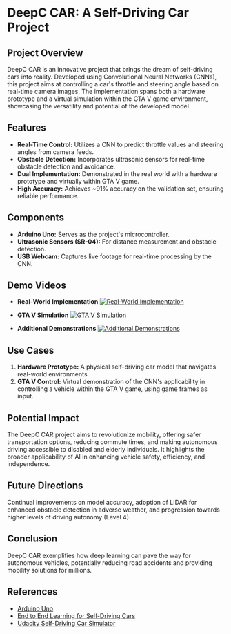 
# DeepC CAR: A Self-Driving Car Project

## Project Overview
DeepC CAR is an innovative project that brings the dream of self-driving cars into reality. Developed using Convolutional Neural Networks (CNNs), this project aims at controlling a car's throttle and steering angle based on real-time camera images. The implementation spans both a hardware prototype and a virtual simulation within the GTA V game environment, showcasing the versatility and potential of the developed model.

## Features
- **Real-Time Control:** Utilizes a CNN to predict throttle values and steering angles from camera feeds.
- **Obstacle Detection:** Incorporates ultrasonic sensors for real-time obstacle detection and avoidance.
- **Dual Implementation:** Demonstrated in the real world with a hardware prototype and virtually within GTA V game.
- **High Accuracy:** Achieves ~91% accuracy on the validation set, ensuring reliable performance.

## Components
- **Arduino Uno:** Serves as the project's microcontroller.
- **Ultrasonic Sensors (SR-04):** For distance measurement and obstacle detection.
- **USB Webcam:** Captures live footage for real-time processing by the CNN.

## Demo Videos

- **Real-World Implementation**
[![Real-World Implementation](https://drive.google.com/uc?export=view&id=1pDWPB8knDXa2WCWWj3djhAS_atI9jSaI)](https://drive.google.com/file/d/1pDWPB8knDXa2WCWWj3djhAS_atI9jSaI/view?usp=sharing "Click to View: Real-World Implementation")

- **GTA V Simulation**
[![GTA V Simulation](https://drive.google.com/uc?export=view&id=1Rc9Xi1lZeiP6bGrhhp7zJr4KzAZYxp8h)](https://drive.google.com/file/d/1Rc9Xi1lZeiP6bGrhhp7zJr4KzAZYxp8h/view?usp=drive_link "Click to View: GTA V Simulation")

- **Additional Demonstrations**
[![Additional Demonstrations](https://drive.google.com/uc?export=view&id=1PobrqCokJKmt-AabfhVA2xrdnMUoq9s7)](https://drive.google.com/file/d/1PobrqCokJKmt-AabfhVA2xrdnMUoq9s7/view?usp=drive_link "Click to View: Additional Demonstrations")


## Use Cases
1. **Hardware Prototype:** A physical self-driving car model that navigates real-world environments.
2. **GTA V Control:** Virtual demonstration of the CNN's applicability in controlling a vehicle within the GTA V game, using game frames as input.

## Potential Impact
The DeepC CAR project aims to revolutionize mobility, offering safer transportation options, reducing commute times, and making autonomous driving accessible to disabled and elderly individuals. It highlights the broader applicability of AI in enhancing vehicle safety, efficiency, and independence.

## Future Directions
Continual improvements on model accuracy, adoption of LIDAR for enhanced obstacle detection in adverse weather, and progression towards higher levels of driving autonomy (Level 4).

## Conclusion
DeepC CAR exemplifies how deep learning can pave the way for autonomous vehicles, potentially reducing road accidents and providing mobility solutions for millions.

## References
- [Arduino Uno](https://www.arduino.cc/en/Main/ArduinoBoardUno)
- [End to End Learning for Self-Driving Cars](https://arxiv.org/abs/1604.07316)
- [Udacity Self-Driving Car Simulator](https://github.com/udacity/self-driving-car-sim)
